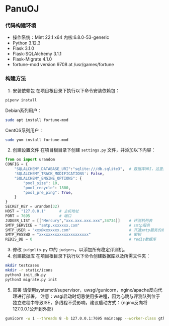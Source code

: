 # PanuOJ
### 代码构建环境
* 操作系统：Mint 22.1 x64 内核:6.8.0-53-generic
* Python 3.12.3
* Flask 3.1.0
* Flask-SQLAlchemy 3.1.1
* Flask-Migrate 4.1.0
* fortune-mod version 9708 at /usr/games/fortune
### 构建方法
1. 安装依赖包
在项目根目录下执行以下命令安装依赖包：
```bash
pipenv install
```
Debian系列用户：
```bash
sudo apt install fortune-mod
```
CentOS系列用户：
```bash
sudo yum install fortune-mod
```
2. 创建设置文件
在项目根目录下创建 `settings.py` 文件，并添加以下内容：
```python
from os import urandom
CONFIG = {
    "SQLALCHEMY_DATABASE_URI":"sqlite:///db.sqlite3",  # 数据库URI，这里是测试数据库，如需生产部署请使用高性能数据库
    'SQLALCHEMY_TRACK_MODIFICATIONS': False,
    "SQLALCHEMY_ENGINE_OPTIONS": {
        "pool_size": 10,
        "pool_recycle": 1800,
        "pool_pre_ping": True,
    }
}
SECRET_KEY = urandom(32)
HOST = "127.0.0.1"      # 主机地址
PORT = 7695             # 端口
JUDGER_LIST = [["Mercury","xxx.xxx.xxx.xxx",34734]]    # 评测机列表
SMTP_SERVICE = "smtp.xxxxxxx.com"                      # smtp服务
SMTP_USER = "xxx@xxxxxxx.com"                          # 开通smtp服务的邮箱
SMTP_PASSWD = "xxxxxxxxxxxxxxxxxxxxxx"                 # 密钥
REDIS_DB = 0                                           # redis数据库
```
3. 修改 `judgelib.py` 中的 `judgers`，以添加所有稳定评测机。
4. 创建数据库
在项目根目录下执行以下命令创建数据库以及所需文件夹：
```bash
mkdir testcases
mkdir -r static/icons
python3 init_db.py
python3 migrate.py init
```
5. 部署
请使用systemctl/supervisor，uwsgi/gunicorn，nginx/apache反向代理进行部署。
注意：wsgi启动时切忌使用多进程，因为心跳与评测队列位于独立进程中导致ISE，多线程不受影响，建议启动方式：（nginx反向将127.0.0.1公开到外部）
```bash
gunicorn -w 1 --threads 8 -b 127.0.0.1:7695 main:app --worker-class gthread
```